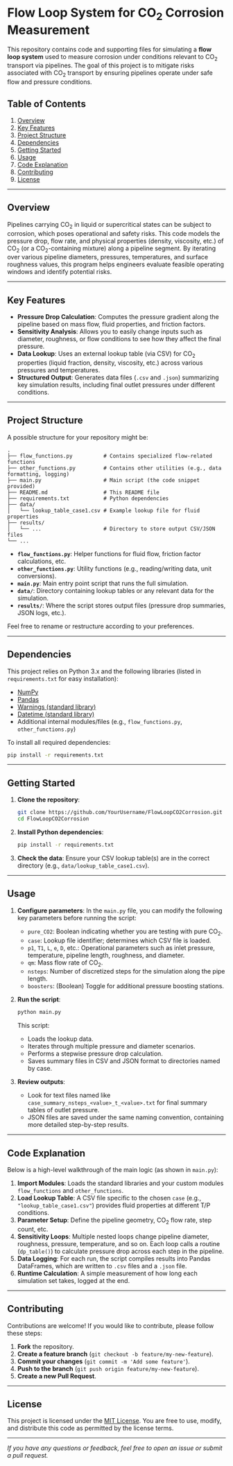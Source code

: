 # Flow Loop System for CO<sub>2</sub> Corrosion Measurement

This repository contains code and supporting files for simulating a **flow loop system** used to measure corrosion under conditions relevant to CO<sub>2</sub> transport via pipelines. The goal of this project is to mitigate risks associated with CO<sub>2</sub> transport by ensuring pipelines operate under safe flow and pressure conditions.

## Table of Contents
1. [Overview](#overview)  
2. [Key Features](#key-features)  
3. [Project Structure](#project-structure)  
4. [Dependencies](#dependencies)  
5. [Getting Started](#getting-started)  
6. [Usage](#usage)  
7. [Code Explanation](#code-explanation)  
8. [Contributing](#contributing)  
9. [License](#license)  

---

## Overview

Pipelines carrying CO<sub>2</sub> in liquid or supercritical states can be subject to corrosion, which poses operational and safety risks. This code models the pressure drop, flow rate, and physical properties (density, viscosity, etc.) of CO<sub>2</sub> (or a CO<sub>2</sub>-containing mixture) along a pipeline segment. By iterating over various pipeline diameters, pressures, temperatures, and surface roughness values, this program helps engineers evaluate feasible operating windows and identify potential risks.

---

## Key Features

- **Pressure Drop Calculation**: Computes the pressure gradient along the pipeline based on mass flow, fluid properties, and friction factors.  
- **Sensitivity Analysis**: Allows you to easily change inputs such as diameter, roughness, or flow conditions to see how they affect the final pressure.  
- **Data Lookup**: Uses an external lookup table (via CSV) for CO<sub>2</sub> properties (liquid fraction, density, viscosity, etc.) across various pressures and temperatures.  
- **Structured Output**: Generates data files (`.csv` and `.json`) summarizing key simulation results, including final outlet pressures under different conditions.

---

## Project Structure

A possible structure for your repository might be:

```
.
├── flow_functions.py          # Contains specialized flow-related functions
├── other_functions.py         # Contains other utilities (e.g., data formatting, logging)
├── main.py                    # Main script (the code snippet provided)
├── README.md                  # This README file
├── requirements.txt           # Python dependencies
├── data/
│   └── lookup_table_case1.csv # Example lookup file for fluid properties
├── results/
│   └── ...                    # Directory to store output CSV/JSON files
└── ...
```

- **`flow_functions.py`**: Helper functions for fluid flow, friction factor calculations, etc.  
- **`other_functions.py`**: Utility functions (e.g., reading/writing data, unit conversions).  
- **`main.py`**: Main entry point script that runs the full simulation.  
- **`data/`**: Directory containing lookup tables or any relevant data for the simulation.  
- **`results/`**: Where the script stores output files (pressure drop summaries, JSON logs, etc.).  

Feel free to rename or restructure according to your preferences.

---

## Dependencies

This project relies on Python 3.x and the following libraries (listed in `requirements.txt` for easy installation):
- [NumPy](https://numpy.org/)
- [Pandas](https://pandas.pydata.org/)
- [Warnings (standard library)](https://docs.python.org/3/library/warnings.html)
- [Datetime (standard library)](https://docs.python.org/3/library/datetime.html)
- Additional internal modules/files (e.g., `flow_functions.py`, `other_functions.py`)

To install all required dependencies:
```bash
pip install -r requirements.txt
```

---

## Getting Started

1. **Clone the repository**:
   ```bash
   git clone https://github.com/YourUsername/FlowLoopCO2Corrosion.git
   cd FlowLoopCO2Corrosion
   ```
2. **Install Python dependencies**:
   ```bash
   pip install -r requirements.txt
   ```
3. **Check the data**: Ensure your CSV lookup table(s) are in the correct directory (e.g., `data/lookup_table_case1.csv`).

---

## Usage

1. **Configure parameters**: In the `main.py` file, you can modify the following key parameters before running the script:
   - `pure_CO2`: Boolean indicating whether you are testing with pure CO<sub>2</sub>.  
   - `case`: Lookup file identifier; determines which CSV file is loaded.  
   - `p1`, `T1`, `L`, `e`, `D`, etc.: Operational parameters such as inlet pressure, temperature, pipeline length, roughness, and diameter.  
   - `qm`: Mass flow rate of CO<sub>2</sub>.  
   - `nsteps`: Number of discretized steps for the simulation along the pipe length.  
   - `boosters`: (Boolean) Toggle for additional pressure boosting stations.

2. **Run the script**:
   ```bash
   python main.py
   ```
   This script:
   - Loads the lookup data.
   - Iterates through multiple pressure and diameter scenarios.
   - Performs a stepwise pressure drop calculation.
   - Saves summary files in CSV and JSON format to directories named by case.

3. **Review outputs**:
   - Look for text files named like `case_summary_nsteps_<value>_t_<value>.txt` for final summary tables of outlet pressure.  
   - JSON files are saved under the same naming convention, containing more detailed step-by-step results.

---

## Code Explanation

Below is a high-level walkthrough of the main logic (as shown in `main.py`):

1. **Import Modules**: Loads the standard libraries and your custom modules `flow_functions` and `other_functions`.  
2. **Load Lookup Table**: A CSV file specific to the chosen `case` (e.g., `"lookup_table_case1.csv"`) provides fluid properties at different T/P conditions.  
3. **Parameter Setup**: Define the pipeline geometry, CO<sub>2</sub> flow rate, step count, etc.  
4. **Sensitivity Loops**: Multiple nested loops change pipeline diameter, roughness, pressure, temperature, and so on. Each loop calls a routine (`dp_table()`) to calculate pressure drop across each step in the pipeline.  
5. **Data Logging**: For each run, the script compiles results into Pandas DataFrames, which are written to `.csv` files and a `.json` file.  
6. **Runtime Calculation**: A simple measurement of how long each simulation set takes, logged at the end.  

---

## Contributing

Contributions are welcome! If you would like to contribute, please follow these steps:

1. **Fork** the repository.  
2. **Create a feature branch** (`git checkout -b feature/my-new-feature`).  
3. **Commit your changes** (`git commit -m 'Add some feature'`).  
4. **Push to the branch** (`git push origin feature/my-new-feature`).  
5. **Create a new Pull Request**.  

---

## License

This project is licensed under the [MIT License](LICENSE). You are free to use, modify, and distribute this code as permitted by the license terms.

---

*If you have any questions or feedback, feel free to open an issue or submit a pull request.*
